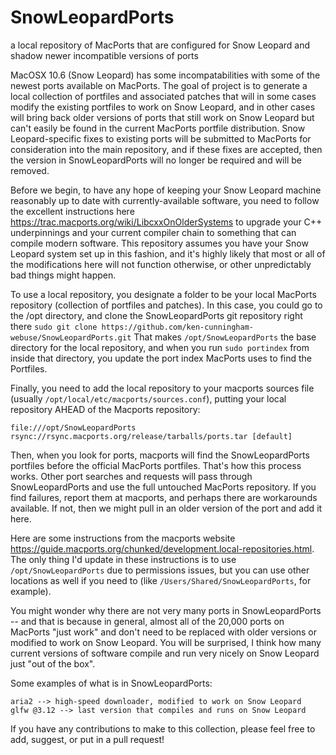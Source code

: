 # SnowLeopardPorts
a local repository of MacPorts that are configured for Snow Leopard and shadow newer incompatible versions of ports

MacOSX 10.6 (Snow Leopard) has some incompatabilities with some of the newest ports available on MacPorts. The goal of project is to generate a local collection of portfiles and associated patches that will in some cases modify the existing portfiles to work on Snow Leopard, and in other cases will bring back older versions of ports that still work on Snow Leopard but can't easily be found in the current MacPorts portfile distribution. Snow Leopard-specific fixes to existing ports will be submitted to MacPorts for consideration into the main repository, and if these fixes are accepted, then the version in SnowLeopardPorts will no longer be required and will be removed.

Before we begin, to have any hope of keeping your Snow Leopard machine reasonably up to date with currently-available software, you need to follow the excellent instructions here <https://trac.macports.org/wiki/LibcxxOnOlderSystems> to upgrade your C++ underpinnings and your current compiler chain to something that can compile modern software. This repository assumes you have your Snow Leopard system set up in this fashion, and it's highly likely that most or all of the modifications here will not function otherwise, or other unpredictably bad things might happen.

To use a local repository, you designate a folder to be your local MacPorts repository (collection of portfiles and patches). In this case, you could go to the /opt directory, and clone the SnowLeopardPorts git repository right there `sudo git clone https://github.com/ken-cunningham-webuse/SnowLeopardPorts.git` That makes `/opt/SnowLeopardPorts` the base directory for the local repository, and when you run `sudo portindex` from inside that directory, you update the port index MacPorts uses to find the Portfiles.

Finally, you need to add the local repository to your macports sources file (usually `/opt/local/etc/macports/sources.conf`), putting your local repository AHEAD of the Macports repository:
```
file:///opt/SnowLeopardPorts
rsync://rsync.macports.org/release/tarballs/ports.tar [default]
```
Then, when you look for ports, macports will find the SnowLeopardPorts portfiles before the official MacPorts portfiles. That's how this process works. Other port searches and requests will pass through SnowLeopardPorts and use the full untouched MacPorts repository. If you find failures, report them at macports, and perhaps there are workarounds available. If not, then we might pull in an older version of the port and add it here.

Here are some instructions from the macports website <https://guide.macports.org/chunked/development.local-repositories.html>. The only thing I'd update in these instructions is to use `/opt/SnowLeopardPorts` due to permissions issues, but you can use other locations as well if you need to (like `/Users/Shared/SnowLeopardPorts`, for example).

You might wonder why there are not very many ports in SnowLeopardPorts -- and that is because in general, almost all of the 20,000 ports on MacPorts "just work" and don't need to be replaced with older versions or modified to work on Snow Leopard. You will be surprised, I think how many current versions of software compile and run very nicely on Snow Leopard just "out of the box". 

Some examples of what is in SnowLeopardPorts:

```
aria2 --> high-speed downloader, modified to work on Snow Leopard
glfw @3.12 --> last version that compiles and runs on Snow Leopard
```
If you have any contributions to make to this collection, please feel free to add, suggest, or put in a pull request!
